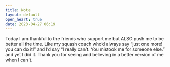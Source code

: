 ```yaml
---
title: Note
layout: default
open_heart: true
date: 2023-04-27 06:19
---
```


Today I am thankful to the friends who support me but ALSO push me to be better all the time. Like my squash coach who’d always say “just one more! you can do it!” and I’d say “I really can’t. You mistook me for someone else.” and yet I did it. Thank you for seeing and believing in a better version of me when I can’t.
